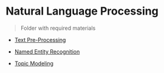 # Natural Language Processing

> Folder with required materials

- [Text Pre-Processing](https://github.com/regmi-saugat/Natural_Language_Processing/tree/main/Text%20Pre-Processing)

- [Named Entity Recognition](https://github.com/regmi-saugat/NaturalLanguageProcessing/tree/main/Named%20Entity%20Recognition)

- [Topic Modeling](https://github.com/regmi-saugat/NaturalLanguageProcessing/tree/main/Topic%20Modeling)
